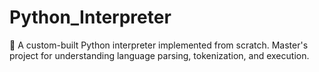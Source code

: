 # Python_Interpreter
🐍 A custom-built Python interpreter implemented from scratch. Master's project for understanding language parsing, tokenization, and execution.
